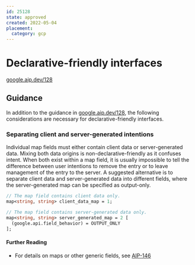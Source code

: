 ```yaml
---
id: 25128
state: approved
created: 2022-05-04
placement:
  category: gcp
---
```


# Declarative-friendly interfaces

[google.aip.dev/128](https://google.aip.dev/128)

## Guidance

In addition to the guidance in 
[google.aip.dev/128](https://google.aip.dev/128), the following considerations are necessary for declarative-friendly interfaces. 

### Separating client and server-generated intentions

Individual map fields must either contain client data or server-generated data. Mixing both data origins is non-declarative-friendly as it confuses intent. When both exist within a map field, it is usually impossible to tell the difference between user intentions to remove the entry or to leave management of the entry to the server. A suggested alternative is to separate client data and server-generated data into different fields, where the server-generated map can be specified as output-only.

```proto
// The map field contains client data only.
map<string, string> client_data_map = 1;

// The map field contains server-generated data only.
map<string, string> server_generated_map = 2 [
  (google.api.field_behavior) = OUTPUT_ONLY
];
```

#### Further Reading

 * For details on maps or other generic fields, see [AIP-146](https://google.aip.dev/146)

